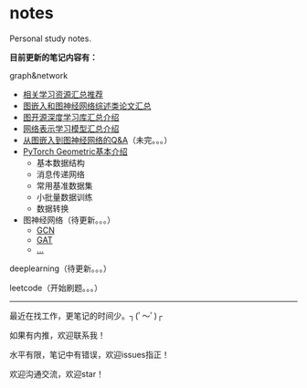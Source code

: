 # notes
Personal study notes.

**目前更新的笔记内容有：**

graph&network

- [相关学习资源汇总推荐](./graph&network/README.md)
- [图嵌入和图神经网络综述类论文汇总](./graph&network/图嵌入和图神经网络综述类论文汇总.md)
- [图开源深度学习库汇总介绍](./graph&network/图开源深度学习库汇总介绍.md)
- [网络表示学习模型汇总介绍](./graph&network/网络表示学习模型汇总介绍.md)
- [从图嵌入到图神经网络的Q&A](./graph&network/从图嵌入到图神经网络的Q&A.md)（未完。。。）
- [PyTorch Geometric基本介绍](./graph&network/PyTorch_Geometric基本介绍.md)
  - 基本数据结构
  - 消息传递网络
  - 常用基准数据集
  - 小批量数据训练
  - 数据转换
- 图神经网络（待更新。。。）
  - [GCN]()
  - [GAT]()
  - [...]()

deeplearning（待更新。。。）

leetcode（开始刷题。。。）

---

最近在找工作，更笔记的时间少。┐(ﾟ～ﾟ)┌ 

如果有内推，欢迎联系我！

水平有限，笔记中有错误，欢迎issues指正！

欢迎沟通交流，欢迎star！

